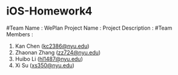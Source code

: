 # iOS-Homework4
#Team Name : WePlan
Project Name : 
Project Description :
#Team Members : 
1. Kan Chen (kc2386@nyu.edu)
2. Zhaonan Zhang (zz724@nyu.edu)
3. Huibo Li (hl1487@nyu.edu)
4. Xi Su (xs350@nyu.edu)
